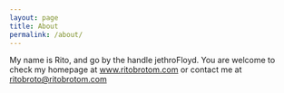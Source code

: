 ```yaml
---
layout: page
title: About
permalink: /about/
---
```


My name is Rito, and go by the handle jethroFloyd. 
You are welcome to check my homepage at www.ritobrotom.com or contact me at
[ritobroto@ritobrotom.com](mailto:ritobroto[at]ritobrotom[dot]com)